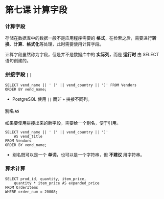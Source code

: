 # 第七课 计算字段

### 计算字段

存储在数据库中的数据一般不是应用程序需要的 **格式**，在检索之后，需要进行**转换**、**计算**、**格式化**等处理，此时需要使用计算字段。

计算字段虽然称为字段，但是并不是数据库中的 **实际列**，而是 **运行时** 由 SELECT 语句创建的。

### 拼接字段 `||`

```
SELECT vend_name || ' (' || vend_country || ')' FROM Vendors
ORDER BY vend_name;
```
* PostgreSQL 使用 `||` 而非 `+` 拼接不同列。

#### **别名** `AS`

如果要使用拼接出来的新字段，需要给一个别名，便于引用。

```
SELECT vend_name || ' (' || vend_country || ')'
	AS vend_title
FROM Vendors
ORDER BY vend_name;
```
* 别名既可以是一个 **单词**，也可以是一个字符串，但 **不建议** 用字符串。

### 算术计算

```
SELECT prod_id, quantity, item_price,
	quantity * item_price AS expanded_price
FROM OrderItems
WHERE order_num = 20008;